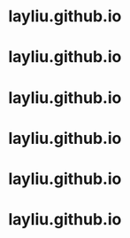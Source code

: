 # layliu.github.io
# layliu.github.io
# layliu.github.io
# layliu.github.io
# layliu.github.io
# layliu.github.io
